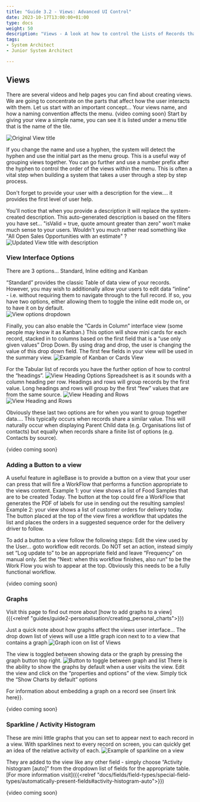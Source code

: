 ```yaml
---
title: "Guide 3.2 - Views: Advanced UI Control"
date: 2023-10-17T13:00:00+01:00
type: docs
weight: 50
description: "Views - A look at how to control the Lists of Records that Users interact with"
tags:
- System Architect
- Junior System Architect

---
```

## Views

There are several videos and help pages you can find about creating views. We are going to concentrate on the parts that affect how the user interacts with them.
Let us start with an important concept... Your views name, and how a naming convention affects the menu.
{video coming soon}
Start by giving your view a simple name, you can see it is listed under a menu title that is the name of the tile.

![Original View title](/view-title.png)

If you change the name and use a hyphen, the system will detect the hyphen and use the initial part as the menu group. This is a useful way of grouping views together. You can go further and use a number prefix after the hyphen to control the order of the views within the menu. This is often a vital step when building a system that takes a user through a step by step process.

Don't forget to provide your user with a description for the view.... it provides the first level of user help. 

You'll notice that when you provide a description it will replace the system-created description. This auto-generated description is based on the filters you have set... "isValid = true, quote amount greater than zero" won’t make much sense to your users. Wouldn't you much rather read something like "All Open Sales Opportunities with an estimate" ?
![Updated View title with description](/view-title-updated.png)


### View Interface Options

There are 3 options… Standard, Inline editing and Kanban

“Standard” provides the classic Table of data view of your records. However, you may wish to additionally allow your users to edit data “inline” - i.e. without requiring them to navigate through to the full record. If so, you have two options, either allowing them to toggle the inline edit mode on, or to have it on by default.  
![View options dropdown](/view-options.png)

Finally, you can also enable the “Cards in Column” interface view (some people may know it as Kanban.) 
This option will show mini cards for each record, stacked in to columns based on the first field that is a “use only given values” Drop Down. By using drag and drop, the user is changing the value of this drop down field. The first few fields in your view will be used in the summary view. 
![Example of Kanban or Cards View](/view-kanban-example.png)

For the Tabular list of records you have the further option of how to control the “headings”.
![View Heading Options](/view-heading-options.png)
Spreadsheet is as it sounds with a column heading per row.
Headings and rows will group records by the first value.
Long headings and rows will group by the first “few” values that are from the same source.
![View Heading and Rows](/view-heading.png)
![View Heading and Rows](/view-long-heading.png)

Obviously these last two options are for when you want to group together data…. This typically occurs when records share a similar value. This will naturally occur when displaying Parent Child data (e.g. Organisations list of contacts) but equally when records share a finite list of options (e.g. Contacts by source).

{video coming soon}

### Adding a Button to a view

A useful feature in agileBase is to provide a button on a view that your user can press that will fire a WorkFlow that performs a function appropriate to the views content. 
Example 1: your view shows a list of Food Samples that are to be created Today. The button at the top could fire a WorkFlow that generates the PDF of labels for use in sending out the resulting samples!
Example 2: your view shows a list of customer orders for delivery today. The button placed at the top of the view fires a workflow that updates the list and places the orders in a suggested sequence order for the delivery driver to follow.

To add a button to a view follow the following steps:
Edit the view used by the User… goto workflow edit records.
Do NOT set an action, instead simply set “Log update to” to be an appropriate field and leave “Frequency” on manual only.
Set the “Next: when this workflow finishes, also run” to be the Work Flow you wish to appear at the top. Obviously this needs to be a fully functional workflow.
 
{video coming soon}

### Graphs
Visit this page to find out more about [how to add graphs to a view]({{<relref "guides/guide2-personalisation/creating_personal_charts">}})

Just a quick note about how graphs affect the views user interface…
The drop down list of views will use a little graph icon next to to a view that contains a graph 
![Graph icon on list of Views](/views-graph-icon.png)

The view is toggled between showing data or the graph by pressing the graph button top right.
![Button to toggle between graph and list](/graph-button.png)
There is the ability to show the graphs by default when a user visits the view.
Edit the view and click on the “properties and options” of the view. Simply tick the “Show Charts by default” options 

For information about embedding a graph on a record see {insert link here}}.

{video coming soon}

### Sparkline / Activity Histogram
These are mini little graphs that you can set to appear next to each record in a view. 
With sparklines next to every record on screen, you can quickly get an idea of the relative activity of each.
![Example of sparkline on a view](/sparkine.png)

They are added to the view like any other field - simply choose “Activity histogram [auto]” from the dropdown list of fields for the appropriate table.
[For more information visit]({{<relref "docs/fields/field-types/special-field-types/automatically-present-fields#activity-histogram-auto">}})

{video coming soon}
